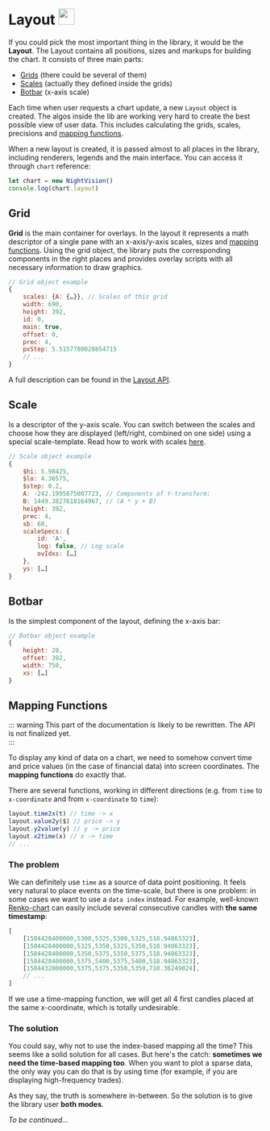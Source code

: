 
# Layout <img src="/el.png" style="display: inline-block; margin: 0; width: 32px;" />

If you could pick the most important thing in the library, it would be the **Layout**. The Layout contains all positions, sizes and markups for building the chart. It consists of three main parts:

- [Grids](#grid) (there could be several of them)
- [Scales](#scale) (actually they defined inside the grids)
- [Botbar](#botbar) (x-axis scale)

Each time when user requests a chart update, a new `Layout` object is created. The algos inside the lib are working very hard to create the best possible view of user data. This includes calculating the grids, scales, precisions and [mapping functions](#mapping-functions).

When a new layout is created, it is passed almost to all places in the library, including renderers, legends and the main interface. You can access it through `chart` reference:

```js
let chart = new NightVision()
console.log(chart.layout)  
```   

## Grid

**Grid** is the main container for overlays. In the layout it represents a math descriptor of a single pane with an x-axis/y-axis scales, sizes and [mapping functions](#mapping-functions). Using the grid object, the library puts the corresponding components in the right places and provides overlay scripts with all necessary information to draw graphics.

```js
// Grid object example
{
    scales: {A: {…}}, // Scales of this grid    
    width: 690,
    height: 392,
    id: 0,
    main: true,
    offset: 0,
    prec: 4,
    pxStep: 5.5157780028854715
    // ...
}
```

A full description can be found in the [Layout API](/night-vision-ext/guide/api/layout-api.html).

## Scale

Is a descriptor of the y-axis scale. You can switch between the scales and choose how they are displayed (left/right, combined on one side) using a special scale-template. Read how to work with scales [here](/night-vision-ext/guide/data-struct/pane-object.html#pane-settings-scaletemplate).

```js
// Scale object example
{
    $hi: 5.98425,
    $lo: 4.36575,
    $step: 0.2,
    A: -242.1995675007723, // Components of Y-transform:
    B: 1449.3827618164967, // (A * y + B)
    height: 392,
    prec: 4,
    sb: 60,
    scaleSpecs: {
        id: 'A',
        log: false, // Log scale
        ovIdxs: […]
    },
    ys: […]
}
```

## Botbar

Is the simplest component of the layout, defining the x-axis bar:

```js
// Botbar object example
{
    height: 28,
    offset: 392,
    width: 750,
    xs: […]
}
```

## Mapping Functions

::: warning
This part of the documentation is likely to be rewritten. The API is not finalized yet.   
:::

To display any kind of data on a chart, we need to somehow convert time and price values (in the case of financial data) into screen coordinates. The **mapping functions** do exactly that.

There are several functions, working in different directions (e.g. from `time` to `x-coordinate` and from `x-coordinate` to `time`):

```js
layout.time2x(t) // time -> x
layout.value2y($) // price -> y
layout.y2value(y) // y -> price
layout.x2time(x) // x -> time
// ...
```  

### The problem

We can definitely use `time` as a source of data point positioning. It feels very natural to place events on the time-scale, but there is one problem: in some cases we want to use a `data index` instead. For example, well-known [Renko-chart](https://www.investopedia.com/terms/r/renkochart.asp) can easily include several consecutive candles with **the same timestamp**:

```js
[
    [1584428400000,5300,5325,5300,5325,518.94863323],
    [1584428400000,5325,5350,5325,5350,518.94863323],
    [1584428400000,5350,5375,5350,5375,518.94863323],
    [1584428400000,5375,5400,5375,5400,518.94863323],
    [1584432000000,5375,5375,5350,5350,710.36249024],
    // ...
]
```     

If we use a time-mapping function, we will get all 4 first candles placed at the same x-coordinate, which is totally undesirable.   

### The solution

You could say, why not to use the index-based mapping all the time? This seems like a solid solution for all cases. But here's the catch: **sometimes we need the time-based mapping too**. When you want to plot a sparse data, the only way you can do that is by using time (for example, if you are displaying high-frequency trades).  

As they say, the truth is somewhere in-between. So the solution is to give the library user **both modes**.

*To be continued...*
